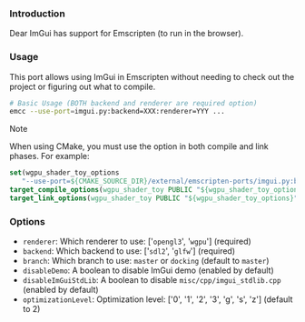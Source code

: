 ### Introduction

Dear ImGui has support for Emscripten (to run in the browser).

### Usage

This port allows using ImGui in Emscripten without needing to check out the project or figuring out what to compile.

```sh
# Basic Usage (BOTH backend and renderer are required option)
emcc --use-port=imgui.py:backend=XXX:renderer=YYY ...
```

> [!NOTE]
> When using CMake, you must use the option in both compile and link phases.
> For example:
> ```cmake
> set(wgpu_shader_toy_options
>    "--use-port=${CMAKE_SOURCE_DIR}/external/emscripten-ports/imgui.py:backend=glfw:renderer=wgpu")
> target_compile_options(wgpu_shader_toy PUBLIC "${wgpu_shader_toy_options}")
> target_link_options(wgpu_shader_toy PUBLIC "${wgpu_shader_toy_options}")
> ```

### Options

* `renderer`: Which renderer to use: ['`opengl3`', '`wgpu`'] (required)
* `backend`: Which backend to use: ['`sdl2`', '`glfw`'] (required)
* `branch`: Which branch to use: `master` or `docking` (default to `master`)
* `disableDemo`: A boolean to disable ImGui demo (enabled by default)
* `disableImGuiStdLib`: A boolean to disable `misc/cpp/imgui_stdlib.cpp` (enabled by default)
* `optimizationLevel`: Optimization level: ['0', '1', '2', '3', 'g', 's', 'z'] (default to 2)
